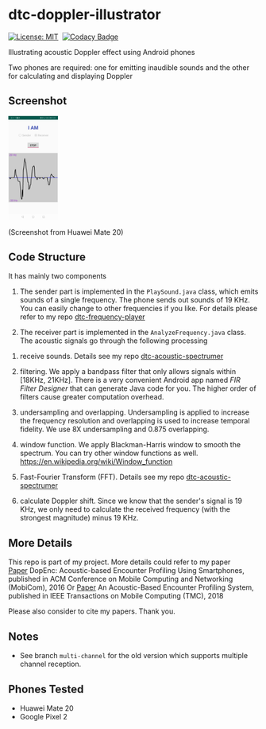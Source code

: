 # dtc-doppler-illustrator

[![License: MIT](https://img.shields.io/badge/License-MIT-yellow.svg)](https://opensource.org/licenses/MIT)&nbsp;
[![Codacy Badge](https://api.codacy.com/project/badge/Grade/af2e28a6c64745ac81552ab1dd3499ad)](https://www.codacy.com/app/dtczhl/dtc-doppler-illustrator?utm_source=github.com&amp;utm_medium=referral&amp;utm_content=dtczhl/dtc-doppler-illustrator&amp;utm_campaign=Badge_Grade)  

Illustrating acoustic Doppler effect using Android phones

Two phones are required: one for emitting inaudible sounds and the other for calculating and displaying Doppler

## Screenshot

<img src="image/screenshot.jpg" width="100" alt="screenshot" />   

(Screenshot from Huawei Mate 20)

## Code Structure

It has mainly two components

1.  The sender part is implemented in the `PlaySound.java` class, which emits sounds of a single frequency. The phone sends out sounds of 19 KHz. You can easily change to other frequencies if you like. For details please refer to my repo [dtc-frequency-player](https://github.com/dtczhl/dtc-frequency-player)

2.  The receiver part is implemented in the `AnalyzeFrequency.java` class. The acoustic signals go through the following processing

  1)  receive sounds. Details see my repo [dtc-acoustic-spectrumer](https://github.com/dtczhl/dtc-acoustic-spectrumer)

  2)  filtering. We apply a bandpass filter that only allows signals within \[18KHz, 21KHz\]. There is a very convenient Android app named *FIR Filter Designer* that can generate Java code for you. The higher order of filters cause greater computation overhead.

  2)  undersampling and overlapping. Undersampling is applied to increase the frequency resolution and overlapping is used to increase temporal fidelity. We use 8X undersampling and 0.875 overlapping.

  3)  window function. We apply Blackman-Harris window to smooth the spectrum. You can try other window functions as well. <https://en.wikipedia.org/wiki/Window_function>

  4)  Fast-Fourier Transform (FFT). Details see my repo [dtc-acoustic-spectrumer](https://github.com/dtczhl/dtc-acoustic-spectrumer)

  5)  calculate Doppler shift. Since we know that the sender's signal is 19 KHz, we only need to calculate the received frequency (with the strongest magnitude) minus 19 KHz.

## More Details

This repo is part of my project. More details could refer to my paper   
[Paper](https://www.huanlezhang.com/publication/conference/dopenc_mobicom_16/paper.pdf) DopEnc: Acoustic-based Encounter Profiling Using Smartphones, published in ACM Conference on Mobile Computing and Networking (MobiCom), 2016
Or [Paper](https://www.huanlezhang.com/publication/journal/dopenc_tmc_18/paper.pdf) An Acoustic-Based Encounter Profiling System, published in IEEE Transactions on Mobile Computing (TMC), 2018

Please also consider to cite my papers. Thank you.

## Notes

*   See branch `multi-channel` for the old version which supports multiple channel reception. 

## Phones Tested
*   Huawei Mate 20
*   Google Pixel 2
